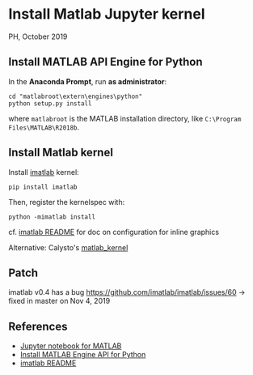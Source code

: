 # Install Matlab Jupyter kernel

PH, October 2019

## Install MATLAB API Engine for Python

In the **Anaconda Prompt**, run **as administrator**:

```
cd "matlabroot\extern\engines\python"
python setup.py install
```

where `matlabroot` is the MATLAB installation directory,
like `C:\Program Files\MATLAB\R2018b`.


## Install Matlab kernel

Install [imatlab](https://github.com/imatlab/imatlab) kernel:

```
pip install imatlab
```

Then, register the kernelspec with:
```
python -mimatlab install
```

cf. [imatlab README](https://github.com/imatlab/imatlab) for doc on configuration
for inline graphics

Alternative: Calysto's [matlab_kernel](https://github.com/Calysto/matlab_kernel)


## Patch

imatlab v0.4 has a bug https://github.com/imatlab/imatlab/issues/60
→ fixed in master on Nov 4, 2019

## References

* [Jupyter notebook for MATLAB](https://itchforphysics.wordpress.com/2018/09/13/jupyter-notebook-for-matlab/)
* [Install MATLAB Engine API for Python](https://fr.mathworks.com/help/matlab/matlab_external/install-the-matlab-engine-for-python.html)
* [imatlab README](https://github.com/imatlab/imatlab)

